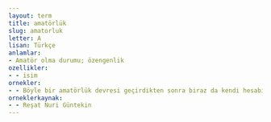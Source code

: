 ```yaml
---
layout: term
title: amatörlük
slug: amatorluk
letter: A
lisan: Türkçe
anlamlar:
- Amatör olma durumu; özengenlik
ozellikler:
- - isim
ornekler:
- - Böyle bir amatörlük devresi geçirdikten sonra biraz da kendi hesabına çalışmayı düşündü.
orneklerkaynak:
- - Reşat Nuri Güntekin
---
```

